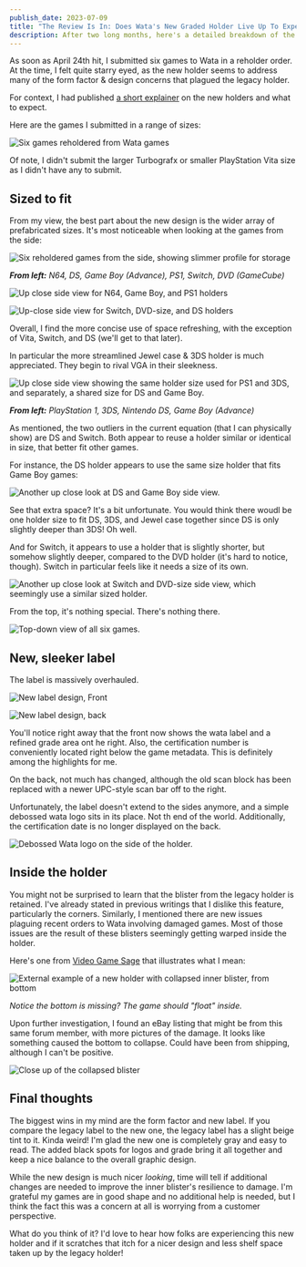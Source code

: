```yaml
---
publish_date: 2023-07-09
title: "The Review Is In: Does Wata's New Graded Holder Live Up To Expectations?"
description: After two long months, here's a detailed breakdown of the new features
---
```

As soon as April 24th hit, I submitted six games to Wata in a reholder order. At the time, I felt quite starry eyed, as the new holder seems to address many of the form factor & design concerns that plagued the legacy holder.

For context, I had published [a short explainer](/essays/review-new-wata-games-holder-design) on the new holders and what to expect.

Here are the games I submitted in a range of sizes:

![Six games reholdered from Wata games](/uploads/img_3253.jpeg)

Of note, I didn't submit the larger Turbografx or smaller PlayStation Vita size as I didn't have any to submit.

## Sized to fit

From my view, the best part about the new design is the wider array of prefabricated sizes. It's most noticeable when looking at the games from the side:

![Six reholdered games from the side, showing slimmer profile for storage](/uploads/img_3254.jpeg)

***From left:** N64, DS, Game Boy (Advance), PS1, Switch, DVD (GameCube)*

![Up close side view for N64, Game Boy, and PS1 holders](/uploads/img_3256.jpeg)

![Up-close side view for Switch, DVD-size, and DS holders](/uploads/img_3255.jpeg)

Overall, I find the more concise use of space refreshing, with the exception of Vita, Switch, and DS (we'll get to that later).

In particular the more streamlined Jewel case & 3DS holder is much appreciated. They begin to rival VGA in their sleekness.

![Up close side view showing the same holder size used for PS1 and 3DS, and separately, a shared size for DS and Game Boy.](/uploads/img_3262.jpeg)

***From left:** PlayStation 1, 3DS, Nintendo DS, Game Boy (Advance)*

As mentioned, the two outliers in the current equation (that I can physically show) are DS and Switch. Both appear to reuse a holder similar or identical in size, that better fit other games.

For instance, the DS holder appears to use the same size holder that fits Game Boy games: 

![Another up close look at DS and Game Boy side view.](/uploads/img_3259.jpeg)

See that extra space? It's a bit unfortunate. You would think there woudl be one holder size to fit DS, 3DS, and Jewel case together since DS is only slightly deeper than 3DS! Oh well.

And for Switch, it appears to use a holder that is slightly shorter, but somehow slightly deeper, compared to the DVD holder (it's hard to notice, though). Switch in particular feels like it needs a size of its own.

![Another up close look at Switch and DVD-size side view, which seemingly use a similar sized holder.](/uploads/img_3260.jpeg)

From the top, it's nothing special. There's nothing there.

![Top-down view of all six games.](/uploads/img_3258.jpeg)

## New, sleeker label

The label is massively overhauled. 

![New label design, Front](/uploads/img_3324.jpeg)

![New label design, back](/uploads/img_3325.jpeg)

You'll notice right away that the front now shows the wata label and a refined grade area ont he right. Also, the certification number is conveniently located right below the game metadata. This is definitely among the highlights for me.

On the back, not much has changed, although the old scan block has been replaced with a newer UPC-style scan bar off to the right.

Unfortunately, the label doesn't extend to the sides anymore, and a simple debossed wata logo sits in its place. Not th end of the world. Additionally, the certification date is no longer displayed on the back.

![Debossed Wata logo on the side of the holder.](/uploads/img_3327.jpeg)

## Inside the holder

You might not be surprised to learn that the blister from the legacy holder is retained. I've already stated in previous writings that I dislike this feature, particularly the corners. Similarly, I mentioned there are new issues plaguing recent orders to Wata involving damaged games. Most of those issues are the result of these blisters seemingly getting warped inside the holder.

Here's one from [Video Game Sage](https://www.videogamesage.com/forums/topic/350-graded-games-show-them-off/?do=findComment&comment=361154) that illustrates what I mean:

![External example of a new holder with collapsed inner blister, from bottom](/uploads/image.jpeg.bd90bd940877cd68f65e2db852c71436.jpeg)

*Notice the bottom is missing? The game should "float" inside.*

Upon further investigation, I found an eBay listing that might be from this same forum member, with more pictures of the damage. It looks like something caused the bottom to collapse. Could have been from shipping, although I can't be positive.

![Close up of the collapsed blister](/uploads/screenshot_20230707_233926_ebay.jpg)

## Final thoughts

The biggest wins in my mind are the form factor and new label. If you compare the legacy label to the new one, the legacy label has a slight beige tint to it. Kinda weird! I'm glad the new one is completely gray and easy to read. The added black spots for logos and grade bring it all together and keep a nice balance to the overall graphic design.

While the new design is much nicer *looking*, time will tell if additional changes are needed to improve the inner blister's resilience to damage. I'm grateful my games are in good shape and no additional help is needed, but I think the fact this was a concern at all is worrying from a customer perspective.

What do you think of it? I'd love to hear how folks are experiencing this new holder and if it scratches that itch for a nicer design and less shelf space taken up by the legacy holder!